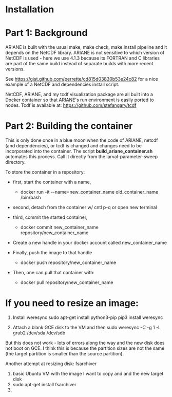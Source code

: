 # Installation

# Part 1: Background

ARIANE is built with the usual make,
make check, make install pipeline
and it depends on the NetCDF library.
ARIANE is not sensitive to which
version of NetCDF is used - here we
use 4.1.3 because its FORTRAN and C
libraries are part of the same build
instead of separate builds with more
recent versions.

See https://gist.github.com/perrette/cd815d03830b53e24c82
for a nice example of a NetCDF and dependencies install
script.

NetCDF, ARIANE, and my tcdf visualization
package are all built into a Docker container
so that ARIANE's run environment is easily
ported to nodes.  Tcdf is available at:
https://github.com/stefangary/tcdf

# Part 2: Building the container

This is only done once in a blue moon when the code of
ARIANE, netcdf (and dependencies), or tcdf is changed
and changes need to be incorporated into the container.
The script **build_ariane_container.sh** automates this
process.  Call it directly from the larval-parameter-sweep
directory.

To store the container in a repository:
 
+ first, start the container​ with a name​,
 
     - docker run -it --name=new_container_name old_container_name  /bin/bash
 
+ second, detach from the container w/ cntl​ ​p-q or open new terminal
 
+ third, commit the started container,

     - docker commit new_container_name repository/new_container_name
 
+ Create a new handle in your docker account called new_container_name
 
+ Finally, push the image to that handle

    - docker push repository/new_container_name

+ Then, one can pull that container with:

    - docker pull repository/new_container_name

# If you need to resize an image:

1) Install weresync
sudo apt-get install python3-pip
pip3 install weresync

2) Attach a blank GCE disk to the VM and then
sudo weresync -C -g 1 -L grub2 /dev/sda /dev/sdb

But this does not work - lots of errors along the way
and the new disk does not boot on GCE.  I think this
is because the partition sizes are not the same
(the target partition is smaller than the source
partition).


Another attempt at resizing disk:
fsarchiver
1) basic Ubuntu VM with the image I want to copy and and the new target disk
2) sudo apt-get install fsarchiver
3) 